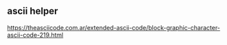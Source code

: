 ## ascii helper
https://theasciicode.com.ar/extended-ascii-code/block-graphic-character-ascii-code-219.html
